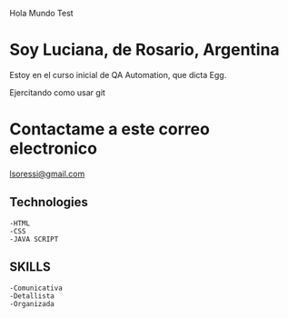 Hola Mundo Test

# Soy Luciana, de Rosario, Argentina

Estoy en el curso inicial de QA Automation, que dicta Egg.

Ejercitando como usar git

# Contactame a este correo electronico

lsoressi@gmail.com

## Technologies

    -HTML
    -CSS
    -JAVA SCRIPT


## SKILLS

    -Comunicativa
    -Detallista
    -Organizada


